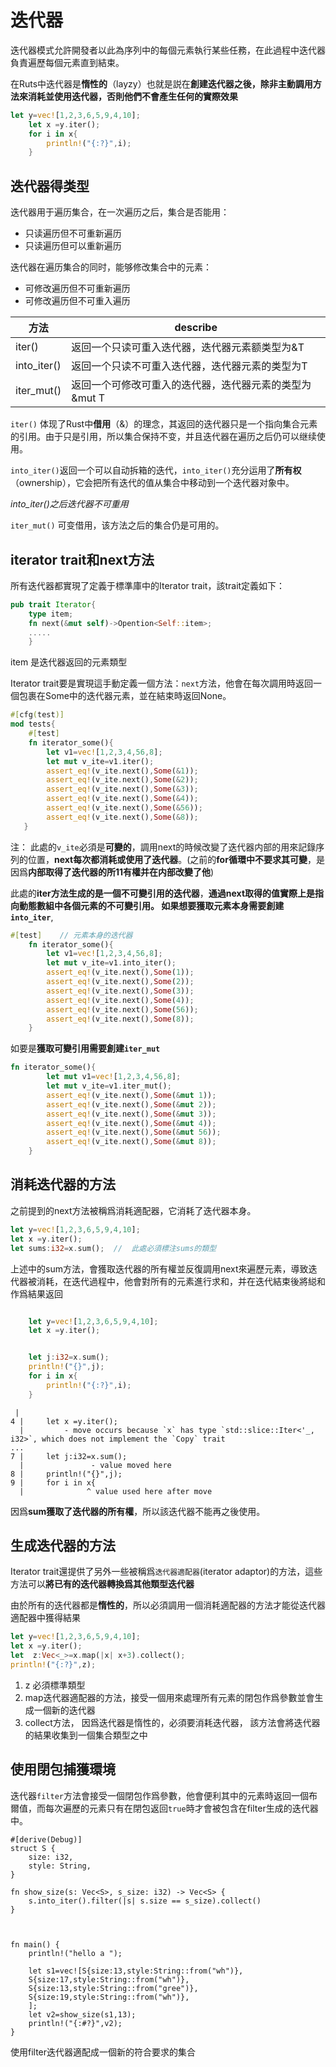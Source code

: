 # 迭代器

迭代器模式允許開發者以此為序列中的每個元素執行某些任務，在此過程中迭代器負責遍歷每個元素直到結束。

在Ruts中迭代器是**惰性的**（layzy）也就是説在**創建迭代器之後，除非主動調用方法來消耗並使用迭代器，否則他們不會產生任何的實際效果**

```rust
let y=vec![1,2,3,6,5,9,4,10];
    let x =y.iter();
    for i in x{
        println!("{:?}",i);
    }
```

## 迭代器得类型

迭代器用于遍历集合，在一次遍历之后，集合是否能用：

- 只读遍历但不可重新遍历
- 只读遍历但可以重新遍历

迭代器在遍历集合的同时，能够修改集合中的元素：

- 可修改遍历但不可重新遍历
- 可修改遍历但不可重入遍历

| 方法        | describe                                               |
| ----------- | ------------------------------------------------------ |
| iter()      | 返回一个只读可重入迭代器，迭代器元素额类型为&T         |
| into_iter() | 返回一个只读不可重入迭代器，迭代器元素的类型为T        |
| iter_mut()  | 返回一个可修改可重入的迭代器，迭代器元素的类型为&mut T |

`iter()` 体现了Rust中**借用**（&）的理念，其返回的迭代器只是一个指向集合元素的引用。由于只是引用，所以集合保持不变，并且迭代器在遍历之后仍可以继续使用。

`into_iter()`返回一个可以自动拆箱的迭代，`into_iter()`充分运用了**所有权**（ownership），它会把所有迭代的值从集合中移动到一个迭代器对象中。

*into_iter()之后迭代器不可重用*

`iter_mut()` 可变借用，该方法之后的集合仍是可用的。

## iterator trait和next方法

所有迭代器都實現了定義于標準庫中的Iterator trait，該trait定義如下：

```rust
pub trait Iterator{
	type item;
	fn next(&mut self)->Opention<Self::item>;
	.....
	}
```

item 是迭代器返回的元素類型

Iterator trait要是實現這手動定義一個方法：`next`方法，他會在每次調用時返回一個包裹在Some中的迭代器元素，並在結束時返回None。

```rust
#[cfg(test)]
mod tests{
    #[test]
    fn iterator_some(){
        let v1=vec![1,2,3,4,56,8];
        let mut v_ite=v1.iter();
        assert_eq!(v_ite.next(),Some(&1));
        assert_eq!(v_ite.next(),Some(&2));
        assert_eq!(v_ite.next(),Some(&3));
        assert_eq!(v_ite.next(),Some(&4));
        assert_eq!(v_ite.next(),Some(&56));
        assert_eq!(v_ite.next(),Some(&8));
   }
```

注： 此處的`v_ite`必須是**可變的**，調用next的時候改變了迭代器内部的用來記錄序列的位置，**next每次都消耗或使用了迭代器**。(之前的**for循環中不要求其可變**，是因爲**内部取得了迭代器的所11有權并在内部改變了他**)

此處的**iter方法生成的是一個不可變引用的迭代器**，**通過next取得的值實際上是指向動態數組中各個元素的不可變引用。 如果想要獲取元素本身需要創建`into_iter`**, 

```rust
#[test]    // 元素本身的迭代器
    fn iterator_some(){
        let v1=vec![1,2,3,4,56,8];
        let mut v_ite=v1.into_iter();
        assert_eq!(v_ite.next(),Some(1));
        assert_eq!(v_ite.next(),Some(2));
        assert_eq!(v_ite.next(),Some(3));
        assert_eq!(v_ite.next(),Some(4));
        assert_eq!(v_ite.next(),Some(56));
        assert_eq!(v_ite.next(),Some(8));
    }
```

如要是**獲取可變引用需要創建`iter_mut`**

```rust
fn iterator_some(){
        let mut v1=vec![1,2,3,4,56,8];
        let mut v_ite=v1.iter_mut();
        assert_eq!(v_ite.next(),Some(&mut 1));
        assert_eq!(v_ite.next(),Some(&mut 2));
        assert_eq!(v_ite.next(),Some(&mut 3));
        assert_eq!(v_ite.next(),Some(&mut 4));
        assert_eq!(v_ite.next(),Some(&mut 56));
        assert_eq!(v_ite.next(),Some(&mut 8));
    }
```

## 消耗迭代器的方法

之前提到的next方法被稱爲消耗適配器，它消耗了迭代器本身。

```rust
let y=vec![1,2,3,6,5,9,4,10];
let x =y.iter();
let sums:i32=x.sum();  //  此處必須標注sums的類型    
```

上述中的sum方法，會獲取迭代器的所有權並反復調用next來遍歷元素，導致迭代器被消耗，在迭代過程中，他會對所有的元素進行求和，并在迭代結束後將縂和作爲結果返回

```rust

    let y=vec![1,2,3,6,5,9,4,10];
    let x =y.iter();


    let j:i32=x.sum();
    println!("{}",j);
    for i in x{
        println!("{:?}",i);
    }
```

```
 |
4 |     let x =y.iter();
  |         - move occurs because `x` has type `std::slice::Iter<'_, i32>`, which does not implement the `Copy` trait
...
7 |     let j:i32=x.sum();
  |               - value moved here
8 |     println!("{}",j);
9 |     for i in x{
  |              ^ value used here after move
```

因爲**sum獲取了迭代器的所有權**，所以該迭代器不能再之後使用。

## 生成迭代器的方法

Iterator trait還提供了另外一些被稱爲`迭代器適配器`(iterator adaptor)的方法，這些方法可以**將已有的迭代器轉換爲其他類型迭代器**

由於所有的迭代器都是**惰性的**，所以必須調用一個消耗適配器的方法才能從迭代器適配器中獲得結果

```rust
let y=vec![1,2,3,6,5,9,4,10];
let x =y.iter();
let  z:Vec<_>=x.map(|x| x+3).collect();
println!("{:?}",z);
```

1. z 必須標準類型
2. map迭代器適配器的方法，接受一個用來處理所有元素的閉包作爲參數並會生成一個新的迭代器
3. collect方法， 因爲迭代器是惰性的，必須要消耗迭代器， 該方法會將迭代器的結果收集到一個集合類型之中

## 使用閉包捕獲環境

迭代器`filter`方法會接受一個閉包作爲參數，他會便利其中的元素時返回一個布爾值，而每次遍歷的元素只有在閉包返回`true`時才會被包含在filter生成的迭代器中。

```rsut
#[derive(Debug)]
struct S {
    size: i32,
    style: String,
}

fn show_size(s: Vec<S>, s_size: i32) -> Vec<S> {
    s.into_iter().filter(|s| s.size == s_size).collect()
}



fn main() {
    println!("hello a ");

    let s1=vec![S{size:13,style:String::from("wh")},
    S{size:17,style:String::from("wh")},
    S{size:13,style:String::from("gree")},
    S{size:19,style:String::from("wh")},
    ];
    let v2=show_size(s1,13);
    println!("{:#?}",v2);
}
```

使用filter迭代器適配成一個新的符合要求的集合
